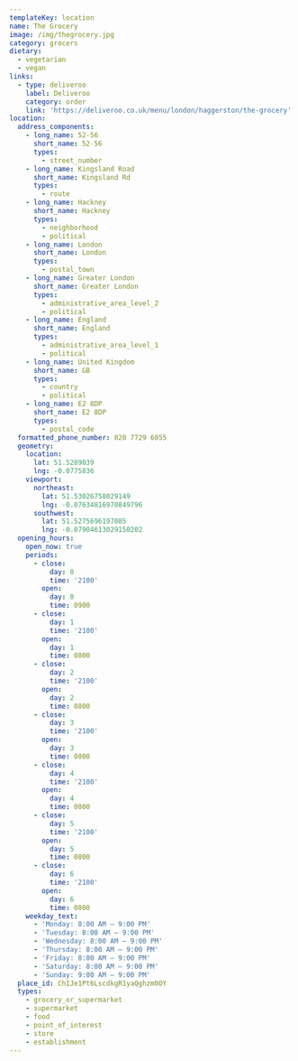 ```yaml
---
templateKey: location
name: The Grocery
image: /img/thegrocery.jpg
category: grocers
dietary:
  - vegetarian
  - vegan
links:
  - type: deliveroo
    label: Deliveroo
    category: order
    link: 'https://deliveroo.co.uk/menu/london/haggerston/the-grocery'
location:
  address_components:
    - long_name: 52-56
      short_name: 52-56
      types:
        - street_number
    - long_name: Kingsland Road
      short_name: Kingsland Rd
      types:
        - route
    - long_name: Hackney
      short_name: Hackney
      types:
        - neighborhood
        - political
    - long_name: London
      short_name: London
      types:
        - postal_town
    - long_name: Greater London
      short_name: Greater London
      types:
        - administrative_area_level_2
        - political
    - long_name: England
      short_name: England
      types:
        - administrative_area_level_1
        - political
    - long_name: United Kingdom
      short_name: GB
      types:
        - country
        - political
    - long_name: E2 8DP
      short_name: E2 8DP
      types:
        - postal_code
  formatted_phone_number: 020 7729 6855
  geometry:
    location:
      lat: 51.5289039
      lng: -0.0775836
    viewport:
      northeast:
        lat: 51.53026758029149
        lng: -0.07634816970849796
      southwest:
        lat: 51.5275696197085
        lng: -0.07904613029150202
  opening_hours:
    open_now: true
    periods:
      - close:
          day: 0
          time: '2100'
        open:
          day: 0
          time: 0900
      - close:
          day: 1
          time: '2100'
        open:
          day: 1
          time: 0800
      - close:
          day: 2
          time: '2100'
        open:
          day: 2
          time: 0800
      - close:
          day: 3
          time: '2100'
        open:
          day: 3
          time: 0800
      - close:
          day: 4
          time: '2100'
        open:
          day: 4
          time: 0800
      - close:
          day: 5
          time: '2100'
        open:
          day: 5
          time: 0800
      - close:
          day: 6
          time: '2100'
        open:
          day: 6
          time: 0800
    weekday_text:
      - 'Monday: 8:00 AM – 9:00 PM'
      - 'Tuesday: 8:00 AM – 9:00 PM'
      - 'Wednesday: 8:00 AM – 9:00 PM'
      - 'Thursday: 8:00 AM – 9:00 PM'
      - 'Friday: 8:00 AM – 9:00 PM'
      - 'Saturday: 8:00 AM – 9:00 PM'
      - 'Sunday: 9:00 AM – 9:00 PM'
  place_id: ChIJe1Pt6LscdkgR1yaQghzm0OY
  types:
    - grocery_or_supermarket
    - supermarket
    - food
    - point_of_interest
    - store
    - establishment
---
```

